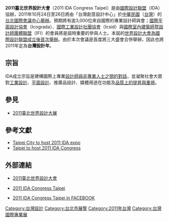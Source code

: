 **2011臺北世界設計大會**（2011 IDA Congress
Taipei）是由[國際設計聯盟](../Page/國際設計聯盟.md "wikilink")（IDA）協辦，2011年10月24日至26日將由「台灣創意設計中心」於[中華民國](../Page/中華民國.md "wikilink")（[台灣](https://zh.wikipedia.org/wiki/台灣 "wikilink")）的[台北國際會議中心舉辦](../Page/台北國際會議中心.md "wikilink")。預期將有逾3,000位來自國際的專業設計師與會；[國際平面設計協會](../Page/國際平面設計協會.md "wikilink")（Icograda）、[國際工業設計社團協會](https://zh.wikipedia.org/wiki/國際工業設計社團協會 "wikilink")（Icsid）與[國際室內建築師暨設計師團體聯盟](https://zh.wikipedia.org/wiki/國際室內建築師暨設計師團體聯盟 "wikilink")（IFI）的會員將是屆時重要的參與人士。本屆的[世界設計大會為國際設計聯盟成立後首次舉辦](../Page/世界設計大會.md "wikilink")。由於本次會議是首度將三大盛會合併舉辦，因此也將2011年定為**台灣設計年**。

## 宗旨

IDA成立宗旨是建構國際上專業[設計師與非專業人士之間的對話](https://zh.wikipedia.org/wiki/設計師 "wikilink")，並凝聚社會大眾對[工業設計](https://zh.wikipedia.org/wiki/工業設計 "wikilink")、[平面設計](https://zh.wikipedia.org/wiki/平面設計 "wikilink")、推廣品設計、媒體用途在功能及[品質上的提昇與重視](https://zh.wikipedia.org/wiki/品質 "wikilink")。

## 參見

  - [2011臺北世界設計大展](https://zh.wikipedia.org/wiki/2011臺北世界設計大展 "wikilink")

## 參考文獻

  - [Taipei City to host 2011 IDA
    expo](http://www.asiafinest.com/forum/lofiversion/index.php/t211247.html)
  - [Taipei to host 2011 IDA
    Congress](https://archive.is/20130418231620/http://www.culture.tw/index.php?option=com_content&task=view&id=1352&Itemid=235)

## 外部連結

  - [2011臺北世界設計大會](https://web.archive.org/web/20110531092417/http://www.2011ida.com/default.asp)

  - [2011 IDA Congress
    Taipei](https://web.archive.org/web/20110826103626/http://www.2011ida.com/english/)

  - [2011 IDA Congress Taipei in
    FACEBOOK](http://www.facebook.com/group.php?gid=5556674734)

[Category:台灣設計](https://zh.wikipedia.org/wiki/Category:台灣設計 "wikilink")
[Category:台北市展覽](https://zh.wikipedia.org/wiki/Category:台北市展覽 "wikilink")
[Category:2011年台灣](https://zh.wikipedia.org/wiki/Category:2011年台灣 "wikilink")
[Category:台灣國際專業展](https://zh.wikipedia.org/wiki/Category:台灣國際專業展 "wikilink")